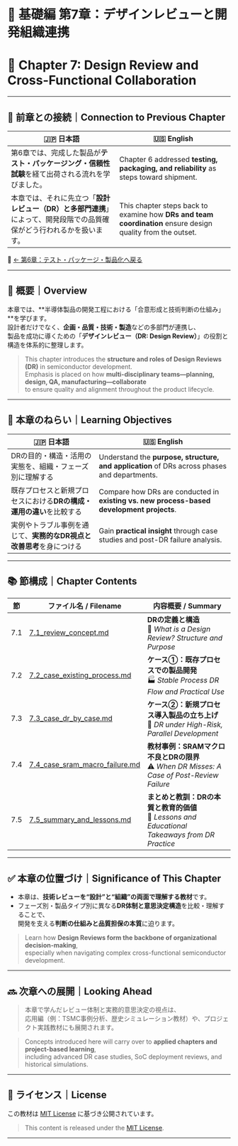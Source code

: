 # 📘 基礎編 第7章：デザインレビューと開発組織連携  
# 📘 Chapter 7: Design Review and Cross-Functional Collaboration

---

## 🔁 前章との接続｜Connection to Previous Chapter

| 🇯🇵 日本語                                                                                                      | 🇺🇸 English                                                                                                     |
|---------------------------------------------------------------------------------------------------------------|---------------------------------------------------------------------------------------------------------------|
| 第6章では、完成した製品が**テスト・パッケージング・信頼性試験**を経て出荷される流れを学びました。                  | Chapter 6 addressed **testing, packaging, and reliability** as steps toward shipment.                        |
| 本章では、それに先立つ「**設計レビュー（DR）と多部門連携**」によって、開発段階での品質確保がどう行われるかを扱います。 | This chapter steps back to examine how **DRs and team coordination** ensure design quality from the outset.  |

📎 [← 第6章：テスト・パッケージ・製品化へ戻る](../chapter6_test_and_package/README.md)

---

## 🧭 概要｜Overview

本章では、**半導体製品の開発工程における「合意形成と技術判断の仕組み」**を学びます。  
設計者だけでなく、**企画・品質・技術・製造**などの多部門が連携し、  
製品を成功に導くための「**デザインレビュー（DR: Design Review）**」の役割と構造を体系的に整理します。

> This chapter introduces the **structure and roles of Design Reviews (DR)** in semiconductor development.  
> Emphasis is placed on how **multi-disciplinary teams—planning, design, QA, manufacturing—collaborate**  
> to ensure quality and alignment throughout the product lifecycle.

---

## 🎯 本章のねらい｜Learning Objectives

| 🇯🇵 日本語                                                                                 | 🇺🇸 English                                                                                   |
|------------------------------------------------------------------------------------------|----------------------------------------------------------------------------------------------|
| DRの目的・構造・活用の実態を、組織・フェーズ別に理解する                                      | Understand the **purpose, structure, and application** of DRs across phases and departments. |
| 既存プロセスと新規プロセスにおける**DRの構成・運用の違い**を比較する                        | Compare how DRs are conducted in **existing vs. new process-based development projects**.    |
| 実例やトラブル事例を通じて、**実務的なDR視点と改善思考**を身につける                        | Gain **practical insight** through case studies and post-DR failure analysis.               |

---

## 📚 節構成｜Chapter Contents

| 節 | ファイル名 / Filename | 内容概要 / Summary |
|----|------------------------|---------------------|
| 7.1 | [7.1_review_concept.md](7.1_review_concept.md) | **DRの定義と構造**<br>📘 *What is a Design Review? Structure and Purpose* |
| 7.2 | [7.2_case_existing_process.md](7.2_case_existing_process.md) | **ケース①：既存プロセスでの製品開発**<br>🏭 *Stable Process DR Flow and Practical Use* |
| 7.3 | [7.3_case_dr_by_case.md](7.3_case_dr_by_case.md) | **ケース②：新規プロセス導入製品の立ち上げ**<br>🧪 *DR under High-Risk, Parallel Development* |
| 7.4 | [7.4_case_sram_macro_failure.md](7.4_case_sram_macro_failure.md) | **教材事例：SRAMマクロ不良とDRの限界**<br>⚠️ *When DR Misses: A Case of Post-Review Failure* |
| 7.5 | [7.5_summary_and_lessons.md](7.5_summary_and_lessons.md) | **まとめと教訓：DRの本質と教育的価値**<br>📎 *Lessons and Educational Takeaways from DR Practice* |

---

## ✅ 本章の位置づけ｜Significance of This Chapter

- 本章は、**技術レビューを“設計”と“組織”の両面で理解する教材**です。  
- フェーズ別・製品タイプ別に異なる**DR体制と意思決定構造**を比較・理解することで、  
  開発を支える**判断の仕組みと品質担保の本質**に迫ります。

> Learn how **Design Reviews form the backbone of organizational decision-making**,  
> especially when navigating complex cross-functional semiconductor development.

---

## 🔜 次章への展開｜Looking Ahead

> 本章で学んだレビュー体制と実務的意思決定の視点は、  
> 応用編（例：TSMC事例分析、歴史シミュレーション教材）や、プロジェクト実践教材にも展開されます。

> Concepts introduced here will carry over to **applied chapters and project-based learning**,  
> including advanced DR case studies, SoC deployment reviews, and historical simulations.

---

## 📝 ライセンス｜License

この教材は [MIT License](../LICENSE) に基づき公開されています。  
> This content is released under the [MIT License](../LICENSE).

---
